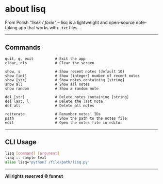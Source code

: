 # about lisq

From Polish *"lisek / foxie"* – lisq is a lightweight and open-source note-taking app that works with `.txt` files.

---

## Commands

```
quit, q, exit          # Exit the app  
clear, cls             # Clear the screen  

show, s                # Show recent notes (default 10)  
show [int]             # Show [integer] number of recent notes  
show [str]             # Show notes containing [string]  
show all               # Show all notes  
show random            # Show a random note  

del [str]              # Delete notes containing [string]  
del last, l            # Delete the last note  
del all                # Delete all notes  

reiterate              # Renumber notes' IDs  
path                   # Show the path to the notes file  
edit                   # Open the notes file in editor
```

---

## CLI Usage

```bash
lisq [command] [argument]  
lisq :: sample text  
alias lisq="python3 /file/path/lisq.py"
```

---

**All rights reserved © funnut**
